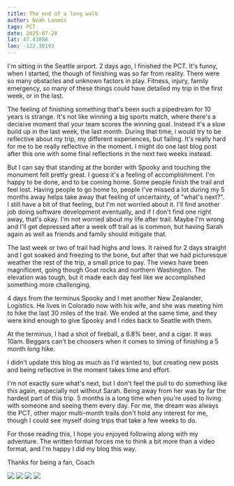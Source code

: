 ```yaml
---
title: The end of a long walk
author: Noah Loomis
tags: PCT
date: 2025-07-28
lat: 47.43886
lon: -122.30193
---
```


<script>
    import Image from '$lib/Image.svelte'
</script>

I'm sitting in the Seattle airport. 2 days ago, I finished the PCT. It's funny, when I started, the though of finishing was so far from reality. There were so many obstacles and unknown factors in play. Fitness, injury, family emergency, so many of these things could have detailed my trip in the first week, or in the last. 

The feeling of finishing something that's been such a pipedream for 10 years is strange. It's not like winning a big sports match, where there's a decisive moment that your team scores the winning goal. Instead it's a slow build up in the last week, the last month. During that time, i would try to be reflective about my trip, my different experiences, but failing. It's really hard for me to be really reflective in the moment. I might do one last blog post after this one with some final reflections in the next two weeks instead. 

But I can say that standing at the border with Spooky and touching the monument felt pretty great. I guess it's a feeling of accomplishment. I'm happy to be done, and to be coming home. Some people finish the trail and feel lost. Having people to go home to, people I've missed a lot during my 5 months away helps take away that feeling of uncertainty, of "what's next?". I still have a bit of that feeling, but I'm not worried about it. I'll find another job doing software development eventually, and if I don't find one right away, that's okay. I'm not worried about my life after trail. Maybe I'm wrong and I'll get depressed after a week off trail as is common, but having Sarah again as well as friends and family should mitigate that.

The last week or two of trail had highs and lows. It rained for 2 days straight and I got soaked and freezing to the bone, but after that we had picturesque weather the rest of the trip, a small price to pay. The views have been magnificent, going though Goat rocks and northern Washington. The elevation was tough, but it made each day feel like we accomplished something more challenging. 

4 days from the terminus Spooky and I met another New Zealander, Logistics. He lives in Colorado now with his wife, and she was meeting him to hike the last 30 miles of the trail. We ended at the same time, and they were kind enough to give Spooky and I rides back to Seattle with them. 

At the terminus, I had a shot of fireball, a 6.8% beer, and a cigar. It was 10am. Beggars can't be  choosers when it comes to timing of finishing a 5 month long hike. 

I didn't update this blog as much as I'd wanted to, but creating new posts and being reflective in the moment takes time and effort.

I'm not exactly sure what's next, but I don't feel the pull to do something like this again, especially not without Sarah. Being away from her was by far the hardest part of this trip. 5 months is a long time when you're used to living with someone and seeing them every day. For me, the dream was always the PCT, other major multi-month trails don't hold any interest for me, though I could see myself doing trips that take a few weeks to do. 

For those reading this, I hope you enjoyed following along with my adventure. The written format forces me to think a bit more than a video format, and I'm happy I did my blog this way. 

Thanks for being a fan,
Coach


<Image src="/img/rainier.JPG" caption="Mt. Rainier, and goat rocks"/>

<Image src="/img/spooky.jpg" caption="Spooky" />

<Image src="/img/gods.jpg" caption="Bridge of the gods, marking the start of Washington" />

<Image src="/img/adams.jpg" caption="Mt. Adams" />